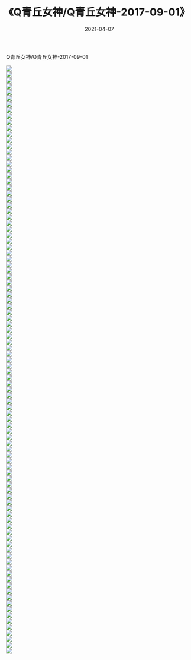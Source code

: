 ﻿---
layout: post
title:  《Q青丘女神/Q青丘女神-2017-09-01》
date:   2021-04-07
img: http://pic.660000.xyz/1:/网络美图/2021/Q青丘女神/Q青丘女神-2017-09-01/000.jpg
categories: [美女, 清纯, 唯美]
---

Q青丘女神/Q青丘女神-2017-09-01

 ![](http://pic.660000.xyz/1:/网络美图/2021/Q青丘女神/Q青丘女神-2017-09-01/001.jpg) <br>![](http://pic.660000.xyz/1:/网络美图/2021/Q青丘女神/Q青丘女神-2017-09-01/002.jpg) <br>![](http://pic.660000.xyz/1:/网络美图/2021/Q青丘女神/Q青丘女神-2017-09-01/003.jpg) <br>![](http://pic.660000.xyz/1:/网络美图/2021/Q青丘女神/Q青丘女神-2017-09-01/004.jpg) <br>![](http://pic.660000.xyz/1:/网络美图/2021/Q青丘女神/Q青丘女神-2017-09-01/005.jpg) <br>![](http://pic.660000.xyz/1:/网络美图/2021/Q青丘女神/Q青丘女神-2017-09-01/006.jpg) <br>![](http://pic.660000.xyz/1:/网络美图/2021/Q青丘女神/Q青丘女神-2017-09-01/007.jpg) <br>![](http://pic.660000.xyz/1:/网络美图/2021/Q青丘女神/Q青丘女神-2017-09-01/008.jpg) <br>![](http://pic.660000.xyz/1:/网络美图/2021/Q青丘女神/Q青丘女神-2017-09-01/009.jpg) <br>![](http://pic.660000.xyz/1:/网络美图/2021/Q青丘女神/Q青丘女神-2017-09-01/010.jpg) <br>![](http://pic.660000.xyz/1:/网络美图/2021/Q青丘女神/Q青丘女神-2017-09-01/011.jpg) <br>![](http://pic.660000.xyz/1:/网络美图/2021/Q青丘女神/Q青丘女神-2017-09-01/012.jpg) <br>![](http://pic.660000.xyz/1:/网络美图/2021/Q青丘女神/Q青丘女神-2017-09-01/013.jpg) <br>![](http://pic.660000.xyz/1:/网络美图/2021/Q青丘女神/Q青丘女神-2017-09-01/014.jpg) <br>![](http://pic.660000.xyz/1:/网络美图/2021/Q青丘女神/Q青丘女神-2017-09-01/015.jpg) <br>![](http://pic.660000.xyz/1:/网络美图/2021/Q青丘女神/Q青丘女神-2017-09-01/016.jpg) <br>![](http://pic.660000.xyz/1:/网络美图/2021/Q青丘女神/Q青丘女神-2017-09-01/017.jpg) <br>![](http://pic.660000.xyz/1:/网络美图/2021/Q青丘女神/Q青丘女神-2017-09-01/018.jpg) <br>![](http://pic.660000.xyz/1:/网络美图/2021/Q青丘女神/Q青丘女神-2017-09-01/019.jpg) <br>![](http://pic.660000.xyz/1:/网络美图/2021/Q青丘女神/Q青丘女神-2017-09-01/020.jpg) <br>![](http://pic.660000.xyz/1:/网络美图/2021/Q青丘女神/Q青丘女神-2017-09-01/021.jpg) <br>![](http://pic.660000.xyz/1:/网络美图/2021/Q青丘女神/Q青丘女神-2017-09-01/022.jpg) <br>![](http://pic.660000.xyz/1:/网络美图/2021/Q青丘女神/Q青丘女神-2017-09-01/023.jpg) <br>![](http://pic.660000.xyz/1:/网络美图/2021/Q青丘女神/Q青丘女神-2017-09-01/024.jpg) <br>![](http://pic.660000.xyz/1:/网络美图/2021/Q青丘女神/Q青丘女神-2017-09-01/025.jpg) <br>![](http://pic.660000.xyz/1:/网络美图/2021/Q青丘女神/Q青丘女神-2017-09-01/026.jpg) <br>![](http://pic.660000.xyz/1:/网络美图/2021/Q青丘女神/Q青丘女神-2017-09-01/027.jpg) <br>![](http://pic.660000.xyz/1:/网络美图/2021/Q青丘女神/Q青丘女神-2017-09-01/028.jpg) <br>![](http://pic.660000.xyz/1:/网络美图/2021/Q青丘女神/Q青丘女神-2017-09-01/029.jpg) <br>![](http://pic.660000.xyz/1:/网络美图/2021/Q青丘女神/Q青丘女神-2017-09-01/030.jpg) <br>![](http://pic.660000.xyz/1:/网络美图/2021/Q青丘女神/Q青丘女神-2017-09-01/031.jpg) <br>![](http://pic.660000.xyz/1:/网络美图/2021/Q青丘女神/Q青丘女神-2017-09-01/032.jpg) <br>![](http://pic.660000.xyz/1:/网络美图/2021/Q青丘女神/Q青丘女神-2017-09-01/033.jpg) <br>![](http://pic.660000.xyz/1:/网络美图/2021/Q青丘女神/Q青丘女神-2017-09-01/034.jpg) <br>![](http://pic.660000.xyz/1:/网络美图/2021/Q青丘女神/Q青丘女神-2017-09-01/035.jpg) <br>![](http://pic.660000.xyz/1:/网络美图/2021/Q青丘女神/Q青丘女神-2017-09-01/036.jpg) <br>![](http://pic.660000.xyz/1:/网络美图/2021/Q青丘女神/Q青丘女神-2017-09-01/037.jpg) <br>![](http://pic.660000.xyz/1:/网络美图/2021/Q青丘女神/Q青丘女神-2017-09-01/038.jpg) <br>![](http://pic.660000.xyz/1:/网络美图/2021/Q青丘女神/Q青丘女神-2017-09-01/039.jpg) <br>![](http://pic.660000.xyz/1:/网络美图/2021/Q青丘女神/Q青丘女神-2017-09-01/040.jpg) <br>![](http://pic.660000.xyz/1:/网络美图/2021/Q青丘女神/Q青丘女神-2017-09-01/041.jpg) <br>![](http://pic.660000.xyz/1:/网络美图/2021/Q青丘女神/Q青丘女神-2017-09-01/042.jpg) <br>![](http://pic.660000.xyz/1:/网络美图/2021/Q青丘女神/Q青丘女神-2017-09-01/043.jpg) <br>![](http://pic.660000.xyz/1:/网络美图/2021/Q青丘女神/Q青丘女神-2017-09-01/044.jpg) <br>![](http://pic.660000.xyz/1:/网络美图/2021/Q青丘女神/Q青丘女神-2017-09-01/045.jpg) <br>![](http://pic.660000.xyz/1:/网络美图/2021/Q青丘女神/Q青丘女神-2017-09-01/046.jpg) <br>![](http://pic.660000.xyz/1:/网络美图/2021/Q青丘女神/Q青丘女神-2017-09-01/047.jpg) <br>![](http://pic.660000.xyz/1:/网络美图/2021/Q青丘女神/Q青丘女神-2017-09-01/048.jpg) <br>![](http://pic.660000.xyz/1:/网络美图/2021/Q青丘女神/Q青丘女神-2017-09-01/049.jpg) <br>![](http://pic.660000.xyz/1:/网络美图/2021/Q青丘女神/Q青丘女神-2017-09-01/050.jpg) <br>![](http://pic.660000.xyz/1:/网络美图/2021/Q青丘女神/Q青丘女神-2017-09-01/051.jpg) <br>![](http://pic.660000.xyz/1:/网络美图/2021/Q青丘女神/Q青丘女神-2017-09-01/052.jpg) <br>![](http://pic.660000.xyz/1:/网络美图/2021/Q青丘女神/Q青丘女神-2017-09-01/053.jpg) <br>![](http://pic.660000.xyz/1:/网络美图/2021/Q青丘女神/Q青丘女神-2017-09-01/054.jpg) <br>![](http://pic.660000.xyz/1:/网络美图/2021/Q青丘女神/Q青丘女神-2017-09-01/055.jpg) <br>![](http://pic.660000.xyz/1:/网络美图/2021/Q青丘女神/Q青丘女神-2017-09-01/056.jpg) <br>![](http://pic.660000.xyz/1:/网络美图/2021/Q青丘女神/Q青丘女神-2017-09-01/057.jpg) <br>![](http://pic.660000.xyz/1:/网络美图/2021/Q青丘女神/Q青丘女神-2017-09-01/058.jpg) <br>![](http://pic.660000.xyz/1:/网络美图/2021/Q青丘女神/Q青丘女神-2017-09-01/059.jpg) <br>![](http://pic.660000.xyz/1:/网络美图/2021/Q青丘女神/Q青丘女神-2017-09-01/060.jpg) <br>![](http://pic.660000.xyz/1:/网络美图/2021/Q青丘女神/Q青丘女神-2017-09-01/061.jpg) <br>![](http://pic.660000.xyz/1:/网络美图/2021/Q青丘女神/Q青丘女神-2017-09-01/062.jpg) <br>![](http://pic.660000.xyz/1:/网络美图/2021/Q青丘女神/Q青丘女神-2017-09-01/063.jpg) <br>![](http://pic.660000.xyz/1:/网络美图/2021/Q青丘女神/Q青丘女神-2017-09-01/064.jpg) <br>![](http://pic.660000.xyz/1:/网络美图/2021/Q青丘女神/Q青丘女神-2017-09-01/065.jpg) <br>![](http://pic.660000.xyz/1:/网络美图/2021/Q青丘女神/Q青丘女神-2017-09-01/066.jpg) <br>![](http://pic.660000.xyz/1:/网络美图/2021/Q青丘女神/Q青丘女神-2017-09-01/067.jpg) <br>![](http://pic.660000.xyz/1:/网络美图/2021/Q青丘女神/Q青丘女神-2017-09-01/068.jpg) <br>![](http://pic.660000.xyz/1:/网络美图/2021/Q青丘女神/Q青丘女神-2017-09-01/069.jpg) <br>![](http://pic.660000.xyz/1:/网络美图/2021/Q青丘女神/Q青丘女神-2017-09-01/070.jpg) <br>![](http://pic.660000.xyz/1:/网络美图/2021/Q青丘女神/Q青丘女神-2017-09-01/071.jpg) <br>![](http://pic.660000.xyz/1:/网络美图/2021/Q青丘女神/Q青丘女神-2017-09-01/072.jpg) <br>![](http://pic.660000.xyz/1:/网络美图/2021/Q青丘女神/Q青丘女神-2017-09-01/073.jpg) <br>![](http://pic.660000.xyz/1:/网络美图/2021/Q青丘女神/Q青丘女神-2017-09-01/074.jpg) <br>![](http://pic.660000.xyz/1:/网络美图/2021/Q青丘女神/Q青丘女神-2017-09-01/075.jpg) <br>![](http://pic.660000.xyz/1:/网络美图/2021/Q青丘女神/Q青丘女神-2017-09-01/076.jpg) <br>![](http://pic.660000.xyz/1:/网络美图/2021/Q青丘女神/Q青丘女神-2017-09-01/077.jpg) <br>![](http://pic.660000.xyz/1:/网络美图/2021/Q青丘女神/Q青丘女神-2017-09-01/078.jpg) <br>![](http://pic.660000.xyz/1:/网络美图/2021/Q青丘女神/Q青丘女神-2017-09-01/079.jpg) <br>![](http://pic.660000.xyz/1:/网络美图/2021/Q青丘女神/Q青丘女神-2017-09-01/080.jpg) <br>![](http://pic.660000.xyz/1:/网络美图/2021/Q青丘女神/Q青丘女神-2017-09-01/081.jpg) <br>![](http://pic.660000.xyz/1:/网络美图/2021/Q青丘女神/Q青丘女神-2017-09-01/082.jpg) <br>![](http://pic.660000.xyz/1:/网络美图/2021/Q青丘女神/Q青丘女神-2017-09-01/083.jpg) <br>![](http://pic.660000.xyz/1:/网络美图/2021/Q青丘女神/Q青丘女神-2017-09-01/084.jpg) <br>![](http://pic.660000.xyz/1:/网络美图/2021/Q青丘女神/Q青丘女神-2017-09-01/085.jpg) <br>![](http://pic.660000.xyz/1:/网络美图/2021/Q青丘女神/Q青丘女神-2017-09-01/086.jpg) <br>![](http://pic.660000.xyz/1:/网络美图/2021/Q青丘女神/Q青丘女神-2017-09-01/087.jpg) <br>![](http://pic.660000.xyz/1:/网络美图/2021/Q青丘女神/Q青丘女神-2017-09-01/088.jpg) <br>![](http://pic.660000.xyz/1:/网络美图/2021/Q青丘女神/Q青丘女神-2017-09-01/089.jpg) <br>![](http://pic.660000.xyz/1:/网络美图/2021/Q青丘女神/Q青丘女神-2017-09-01/090.jpg) <br>![](http://pic.660000.xyz/1:/网络美图/2021/Q青丘女神/Q青丘女神-2017-09-01/091.jpg) <br>![](http://pic.660000.xyz/1:/网络美图/2021/Q青丘女神/Q青丘女神-2017-09-01/092.jpg) <br>![](http://pic.660000.xyz/1:/网络美图/2021/Q青丘女神/Q青丘女神-2017-09-01/093.jpg) <br>![](http://pic.660000.xyz/1:/网络美图/2021/Q青丘女神/Q青丘女神-2017-09-01/094.jpg) <br>![](http://pic.660000.xyz/1:/网络美图/2021/Q青丘女神/Q青丘女神-2017-09-01/095.jpg) <br>![](http://pic.660000.xyz/1:/网络美图/2021/Q青丘女神/Q青丘女神-2017-09-01/096.jpg) <br>![](http://pic.660000.xyz/1:/网络美图/2021/Q青丘女神/Q青丘女神-2017-09-01/097.jpg) <br>![](http://pic.660000.xyz/1:/网络美图/2021/Q青丘女神/Q青丘女神-2017-09-01/098.jpg) <br>![](http://pic.660000.xyz/1:/网络美图/2021/Q青丘女神/Q青丘女神-2017-09-01/099.jpg) <br>